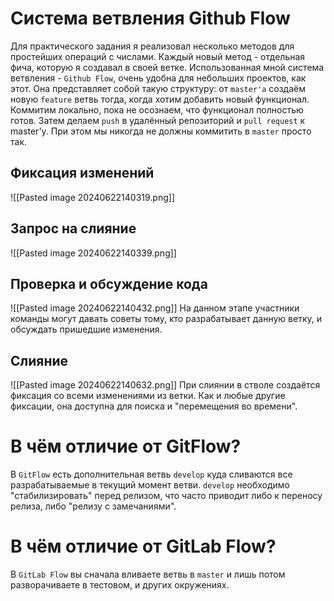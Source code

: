 # Система ветвления Github Flow
Для практического задания я реализовал несколько методов для простейших операций с числами.
Каждый новый метод - отдельная фича, которую я создавал в своей ветке.
Использованная мной система ветвления - `Github Flow`, очень удобна для небольших проектов, как этот.
Она представляет собой такую структуру: от `master'a` создаём новую `feature` ветвь тогда, когда хотим добавить новый функционал. Коммитим локально, пока не осознаем, что функционал полностью готов. Затем делаем `push` в удалённый репозиторий и `pull request` к master'у. При этом мы никогда не должны коммитить в `master` просто так. 
## Фиксация изменений
![[Pasted image 20240622140319.png]]
## Запрос на слияние
![[Pasted image 20240622140339.png]]
## Проверка и обсуждение кода
![[Pasted image 20240622140432.png]]
На данном этапе участники команды могут давать советы тому, кто разрабатывает данную ветку, и обсуждать пришедшие изменения.
## Слияние
![[Pasted image 20240622140632.png]]
При слиянии в стволе создаётся фиксация со всеми изменениями из ветки. Как и любые другие фиксации, она доступна для поиска и "перемещения во времени".
# В чём отличие от GitFlow?
В `GitFlow` есть дополнительная ветвь `develop` куда сливаются все разрабатываемые в текущий момент ветви. `develop` необходимо "стабилизировать" перед релизом, что часто приводит либо к переносу релиза, либо "релизу с замечаниями".
# В чём отличие от GitLab Flow?
В `GitLab Flow` вы сначала вливаете ветвь в `master` и лишь потом разворачиваете в тестовом, и других окружениях.
